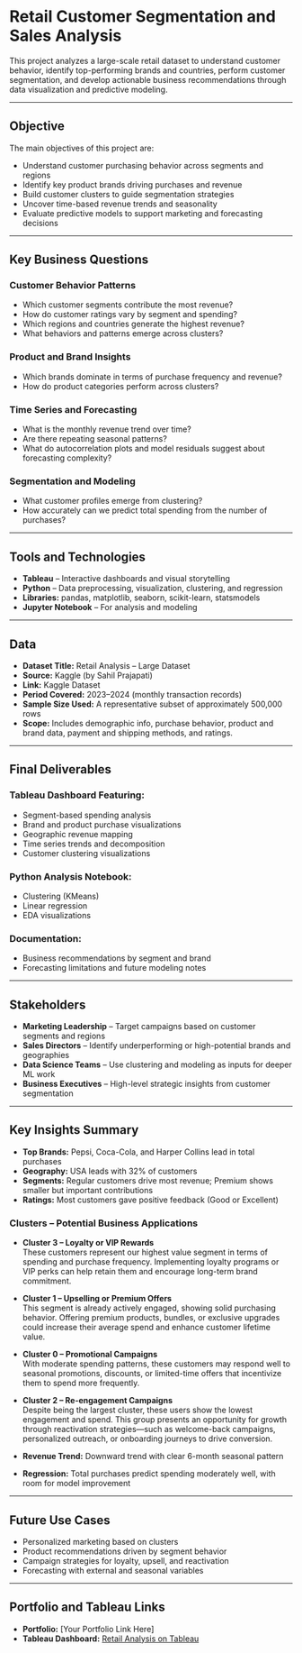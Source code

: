 # Retail Customer Segmentation and Sales Analysis

This project analyzes a large-scale retail dataset to understand customer behavior, identify top-performing brands and countries, perform customer segmentation, and develop actionable business recommendations through data visualization and predictive modeling.

---

## Objective

The main objectives of this project are:

- Understand customer purchasing behavior across segments and regions  
- Identify key product brands driving purchases and revenue  
- Build customer clusters to guide segmentation strategies  
- Uncover time-based revenue trends and seasonality  
- Evaluate predictive models to support marketing and forecasting decisions  

---

## Key Business Questions

### Customer Behavior Patterns

- Which customer segments contribute the most revenue?  
- How do customer ratings vary by segment and spending?  
- Which regions and countries generate the highest revenue?  
- What behaviors and patterns emerge across clusters?

### Product and Brand Insights

- Which brands dominate in terms of purchase frequency and revenue?  
- How do product categories perform across clusters?

### Time Series and Forecasting

- What is the monthly revenue trend over time?  
- Are there repeating seasonal patterns?  
- What do autocorrelation plots and model residuals suggest about forecasting complexity?

### Segmentation and Modeling

- What customer profiles emerge from clustering?  
- How accurately can we predict total spending from the number of purchases?

---

## Tools and Technologies

- **Tableau** – Interactive dashboards and visual storytelling  
- **Python** – Data preprocessing, visualization, clustering, and regression  
- **Libraries:** pandas, matplotlib, seaborn, scikit-learn, statsmodels  
- **Jupyter Notebook** – For analysis and modeling  

---

## Data

- **Dataset Title:** Retail Analysis – Large Dataset  
- **Source:** Kaggle (by Sahil Prajapati)  
- **Link:** Kaggle Dataset  
- **Period Covered:** 2023–2024 (monthly transaction records)  
- **Sample Size Used:** A representative subset of approximately 500,000 rows  
- **Scope:** Includes demographic info, purchase behavior, product and brand data, payment and shipping methods, and ratings.

---

## Final Deliverables

### Tableau Dashboard Featuring:

- Segment-based spending analysis  
- Brand and product purchase visualizations  
- Geographic revenue mapping  
- Time series trends and decomposition  
- Customer clustering visualizations  

### Python Analysis Notebook:

- Clustering (KMeans)  
- Linear regression  
- EDA visualizations  

### Documentation:

- Business recommendations by segment and brand  
- Forecasting limitations and future modeling notes  

---

## Stakeholders

- **Marketing Leadership** – Target campaigns based on customer segments and regions  
- **Sales Directors** – Identify underperforming or high-potential brands and geographies  
- **Data Science Teams** – Use clustering and modeling as inputs for deeper ML work  
- **Business Executives** – High-level strategic insights from customer segmentation  

---

## Key Insights Summary

- **Top Brands:** Pepsi, Coca-Cola, and Harper Collins lead in total purchases  
- **Geography:** USA leads with 32% of customers  
- **Segments:** Regular customers drive most revenue; Premium shows smaller but important contributions  
- **Ratings:** Most customers gave positive feedback (Good or Excellent)  

### Clusters – Potential Business Applications

- **Cluster 3 – Loyalty or VIP Rewards**  
  These customers represent our highest value segment in terms of spending and purchase frequency. Implementing loyalty programs or VIP perks can help retain them and encourage long-term brand commitment.

- **Cluster 1 – Upselling or Premium Offers**  
  This segment is already actively engaged, showing solid purchasing behavior. Offering premium products, bundles, or exclusive upgrades could increase their average spend and enhance customer lifetime value.

- **Cluster 0 – Promotional Campaigns**  
  With moderate spending patterns, these customers may respond well to seasonal promotions, discounts, or limited-time offers that incentivize them to spend more frequently.

- **Cluster 2 – Re-engagement Campaigns**  
  Despite being the largest cluster, these users show the lowest engagement and spend. This group presents an opportunity for growth through reactivation strategies—such as welcome-back campaigns, personalized outreach, or onboarding journeys to drive conversion.

- **Revenue Trend:** Downward trend with clear 6-month seasonal pattern  
- **Regression:** Total purchases predict spending moderately well, with room for model improvement  

---

## Future Use Cases

- Personalized marketing based on clusters  
- Product recommendations driven by segment behavior  
- Campaign strategies for loyalty, upsell, and reactivation  
- Forecasting with external and seasonal variables  

---

## Portfolio and Tableau Links

- **Portfolio:** [Your Portfolio Link Here]  
- **Tableau Dashboard:** [Retail Analysis on Tableau](https://public.tableau.com/views/Achievement6_RetailAnalysis/Story1?:language=en-US&:sid=&:redirect=auth&publish=yes&showOnboarding=true&:display_count=n&:origin=viz_share_link)
